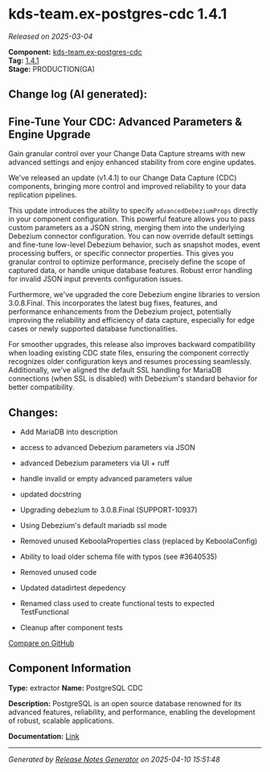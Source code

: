#  kds-team.ex-postgres-cdc 1.4.1

_Released on 2025-03-04_

**Component:** [kds-team.ex-postgres-cdc](https://github.com/keboola/python-cdc-component)  
**Tag:** [1.4.1](https://github.com/keboola/python-cdc-component/releases/tag/1.4.1)  
**Stage:** PRODUCTION(GA)


## Change log (AI generated):
## Fine-Tune Your CDC: Advanced Parameters & Engine Upgrade
Gain granular control over your Change Data Capture streams with new advanced settings and enjoy enhanced stability from core engine updates.

We've released an update (v1.4.1) to our Change Data Capture (CDC) components, bringing more control and improved reliability to your data replication pipelines.

This update introduces the ability to specify `advancedDebeziumProps` directly in your component configuration. This powerful feature allows you to pass custom parameters as a JSON string, merging them into the underlying Debezium connector configuration. You can now override default settings and fine-tune low-level Debezium behavior, such as snapshot modes, event processing buffers, or specific connector properties. This gives you granular control to optimize performance, precisely define the scope of captured data, or handle unique database features. Robust error handling for invalid JSON input prevents configuration issues.

Furthermore, we've upgraded the core Debezium engine libraries to version 3.0.8.Final. This incorporates the latest bug fixes, features, and performance enhancements from the Debezium project, potentially improving the reliability and efficiency of data capture, especially for edge cases or newly supported database functionalities.

For smoother upgrades, this release also improves backward compatibility when loading existing CDC state files, ensuring the component correctly recognizes older configuration keys and resumes processing seamlessly. Additionally, we've aligned the default SSL handling for MariaDB connections (when SSL is disabled) with Debezium's standard behavior for better compatibility.



## Changes:



- Add MariaDB into description 




- access to advanced Debezium parameters via JSON 




- advanced Debezium parameters via UI + ruff 




- handle invalid or empty advanced parameters value 




- updated docstring 




- Upgrading debezium to 3.0.8.Final (SUPPORT-10937) 




- Using Debezium's default mariadb ssl mode 




- Removed unused KeboolaProperties class (replaced by KeboolaConfig) 




- Ability to load older schema file with typos (see #3640535) 




- Removed unused code 




- Updated datadirtest depedency 




- Renamed class used to create functional tests to expected TestFunctional 




- Cleanup after component tests 



[Compare on GitHub](https://github.com/keboola/python-cdc-component/compare/1.4.0...1.4.1)



## Component Information
**Type:** extractor
**Name:** PostgreSQL CDC

**Description:** PostgreSQL is an open source database renowned for its advanced features, reliability, and performance, enabling the development of robust, scalable applications.


**Documentation:** [Link](https://help.keboola.com/components/extractors/database/postgresql/#postgresql-log-based-cdc)



---
_Generated by [Release Notes Generator](https://github.com/keboola/release-notes-generator)
on 2025-04-10 15:51:48_